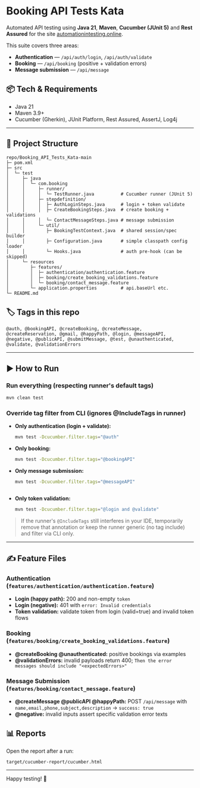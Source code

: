 
# Booking API Tests Kata

Automated API testing using **Java 21**, **Maven**, **Cucumber (JUnit 5)** and **Rest Assured** for the  site
[automationintesting.online](https://automationintesting.online).

This suite covers three areas:

- **Authentication** — `/api/auth/login`, `/api/auth/validate`
- **Booking** — `/api/booking` (positive + validation errors)
- **Message submission** — `/api/message`


## 📦 Tech & Requirements

- Java 21
- Maven 3.9+
- Cucumber (Gherkin), JUnit Platform, Rest Assured, AssertJ, Log4j

---

## 📁 Project Structure

```
repo/Booking_API_Tests_Kata-main
├─ pom.xml
├─ src
│  └─ test
│     ├─ java
│     │  └─ com.booking
│     │     ├─ runner/
│     │     │  └─ TestRunner.java          # Cucumber runner (JUnit 5)
│     │     ├─ stepdefinition/
│     │     │  ├─ AuthLoginSteps.java      # login + token validate
│     │     │  ├─ CreateBookingSteps.java  # create booking + validations
│     │     │  └─ ContactMessageSteps.java # message submission
│     │     └─ util/
│     │        ├─ BookingTestContext.java  # shared session/spec builder
│     │        ├─ Configuration.java       # simple classpath config loader
│     │        └─ Hooks.java               # auth pre-hook (can be skipped)
│     └─ resources
│        ├─ features/
│        │  ├─ authentication/authentication.feature
│        │  ├─ booking/create_booking_validations.feature
│        │  └─ booking/contact_message.feature
│        └─ application.properties         # api.baseUrl etc.
└─ README.md
```



## 🏷 Tags in this repo



```
@auth, @bookingAPI, @createBooking, @createMessage, @createReservation, @gmail, @happyPath, @login, @messageAPI, @negative, @publicAPI, @submitMessage, @test, @unauthenticated, @validate, @validationErrors
```

---

## ▶️ How to Run

### Run everything (respecting runner's default tags)
```bash
mvn clean test
```

### Override tag filter from CLI (ignores @IncludeTags in runner)
- **Only authentication (login + validate):**
  ```bash
  mvn test -Dcucumber.filter.tags="@auth"
  ```
- **Only booking:**
  ```bash
  mvn test -Dcucumber.filter.tags="@bookingAPI"
  ```
- **Only message submission:**
  ```bash
  mvn test -Dcucumber.filter.tags="@messageAPI"
  ```

  ```
- **Only token validation:**
  ```bash
  mvn test -Dcucumber.filter.tags="@login and @validate"
  ```

> If the runner's `@IncludeTags` still interferes in your IDE, temporarily remove that
annotation or keep the runner generic (no tag include) and filter via CLI only.

---

## ✍️ Feature Files

### Authentication (`features/authentication/authentication.feature`)
- **Login (happy path):** 200 and non-empty `token`
- **Login (negative):** 401 with `error: Invalid credentials`
- **Token validation:** validate token from login (valid=true) and invalid token flows

### Booking (`features/booking/create_booking_validations.feature`)
- **@createBooking @unauthenticated:** positive bookings via examples
- **@validationErrors:** invalid payloads return 400; `Then the error messages should include "<expectedErrors>"`

### Message Submission (`features/booking/contact_message.feature`)
- **@createMessage @publicAPI @happyPath:** POST `/api/message` with `name,email,phone,subject,description` → `success: true`
- **@negative:** invalid inputs assert specific validation error texts



## 📊 Reports



Open the report after a run:
```
target/cucumber-report/cucumber.html
```

---


Happy testing! 🧪
